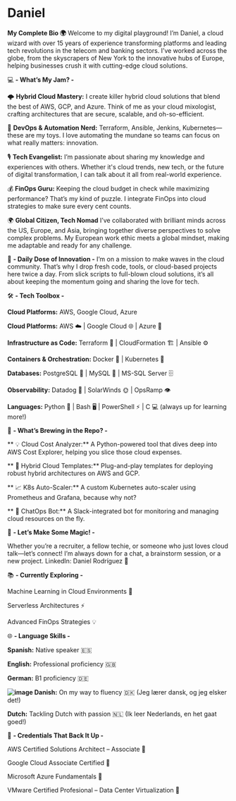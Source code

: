 # Daniel
**My Complete Bio 🌍**
Welcome to my digital playground! I’m Daniel, a cloud wizard with over 15 years of experience transforming platforms and leading tech revolutions in the telecom and banking sectors. I’ve worked across the globe, from the skyscrapers of New York to the innovative hubs of Europe, helping businesses crush it with cutting-edge cloud solutions.

💻 **- What’s My Jam? -**

🌩️ **Hybrid Cloud Mastery:**
I create killer hybrid cloud solutions that blend the best of AWS, GCP, and Azure. Think of me as your cloud mixologist, crafting architectures that are secure, scalable, and oh-so-efficient.

🤖 **DevOps & Automation Nerd:**
Terraform, Ansible, Jenkins, Kubernetes—these are my toys. I love automating the mundane so teams can focus on what really matters: innovation.

🎙️ **Tech Evangelist:** I’m passionate about sharing my knowledge and experiences with others. Whether it's cloud trends, new tech, or the future of digital transformation, I can talk about it all from real-world experience.

💰 **FinOps Guru:**
Keeping the cloud budget in check while maximizing performance? That’s my kind of puzzle. I integrate FinOps into cloud strategies to make sure every cent counts.

🌍 **Global Citizen, Tech Nomad**
I’ve collaborated with brilliant minds across the US, Europe, and Asia, bringing together diverse perspectives to solve complex problems. My European work ethic meets a global mindset, making me adaptable and ready for any challenge.

🎯 **- Daily Dose of Innovation -**
I’m on a mission to make waves in the cloud community. That’s why I drop fresh code, tools, or cloud-based projects here twice a day. From slick scripts to full-blown cloud solutions, it’s all about keeping the momentum going and sharing the love for tech.

🛠️ **- Tech Toolbox -**

**Cloud Platforms:** AWS, Google Cloud, Azure

**Cloud Platforms:** AWS ☁️ | Google Cloud 🌐 | Azure 🔷

**Infrastructure as Code:** Terraform 📜 | CloudFormation 🏗️ | Ansible ⚙️

**Containers & Orchestration:** Docker 🐳 | Kubernetes 🎯

**Databases:** PostgreSQL 🐘 | MySQL 🐬 | MS-SQL Server 🗄️

**Observability:** Datadog 🐶 | SolarWinds 🌞 | OpsRamp 👁️

**Languages:** Python 🐍 | Bash 🖥️ | PowerShell ⚡ | C 💻  (always up for learning more!)

🚧 **- What’s Brewing in the Repo? -**

** 💡 Cloud Cost Analyzer:** A Python-powered tool that dives deep into AWS Cost Explorer, helping you slice those cloud expenses.

** 🧰 Hybrid Cloud Templates:** Plug-and-play templates for deploying robust hybrid architectures on AWS and GCP.

** 📈 K8s Auto-Scaler:** A custom Kubernetes auto-scaler using Prometheus and Grafana, because why not?

** 🤖 ChatOps Bot:** A Slack-integrated bot for monitoring and managing cloud resources on the fly.

🤝 **- Let’s Make Some Magic! -**

Whether you’re a recruiter, a fellow techie, or someone who just loves cloud talk—let’s connect! I’m always down for a chat, a brainstorm session, or a new project.
LinkedIn: Daniel Rodríguez 🔗

📚 **- Currently Exploring -**

Machine Learning in Cloud Environments 🤖

Serverless Architectures ⚡

Advanced FinOps Strategies 💡

🌐 **- Language Skills -**

**Spanish:** Native speaker 🇪🇸

**English:** Professional proficiency 🇬🇧

**German:** B1 proficiency 🇩🇪

**![image](https://github.com/user-attachments/assets/5457cdff-0464-4767-89ec-6f89d00ee7af) Danish:** On my way to fluency 🇩🇰 (Jeg lærer dansk, og jeg elsker det!)

**Dutch:** Tackling Dutch with passion 🇳🇱 (Ik leer Nederlands, en het gaat goed!)

🏅 **- Credentials That Back It Up -**

AWS Certified Solutions Architect – Associate 📜

Google Cloud Associate Certified 📜

Microsoft Azure Fundamentals 📜

VMware Certified Profesional – Data Center Virtualization 📜
